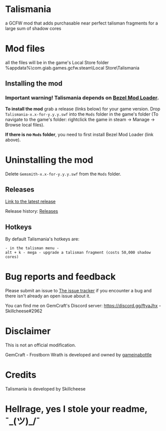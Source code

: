 # Talismania
a GCFW mod that adds purchasable near perfect talisman fragments for a large sum of shadow cores

# Mod files
all the files will be in the game's Local Store folder
%appdata%\com.giab.games.gcfw.steam\Local Store\Talismania

## Installing the mod
### Important warning! Talismania depends on [Bezel Mod Loader](https://github.com/gemforce-team/BezelModLoader).
**To install the mod** grab a release (links below) for your game version. Drop `Talismania-x.x-for-y.y.y.swf` into the `Mods` folder in the game's folder (To navigate to the game's folder: rightclick the game in steam -> Manage -> Browse local files).

**If there is no `Mods` folder**, you need to first install Bezel Mod Loader (link above).

# Uninstalling the mod
Delete `Gemsmith-x.x-for-y.y.y.swf` from the `Mods` folder.

## Releases
[Link to the latest release](https://github.com/Skillcheese/Talismania/releases/latest)

Release history: [Releases](https://github.com/Skillcheese/Talismania/releases)

## Hotkeys
By default Talismania's hotkeys are:
```
- in the talisman menu -
alt + k - mega - upgrade a talisman fragment (costs 50,000 shadow cores)
```

# Bug reports and feedback
Please submit an issue to [The issue tracker](https://github.com/Skillcheese/Talismania/issues) if you encounter a bug and there isn't already an open issue about it.

You can find me on GemCraft's Discord server: https://discord.gg/ftyaJhx - Skillcheese#2962


# Disclaimer
This is not an official modification.

GemCraft - Frostborn Wrath is developed and owned by [gameinabottle](http://gameinabottle.com/)


# Credits
Talismania is developed by Skillcheese


# Hellrage, yes I stole your readme, ¯\_(ツ)_/¯
